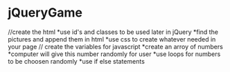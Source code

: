 # jQueryGame
//create the html
*use id's and classes to be used later in jQuery
*find the pictures and append them in html
*use css to create whatever needed in your page 
// create the variables for javascript
*create an arroy of numbers
*computer will give this number randomly for user
*use loops for numbers to be choosen randomly
*use if else statements 
